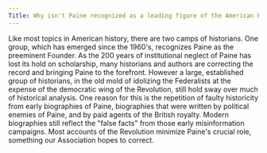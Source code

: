 ```yaml
---
Title: Why isn't Paine recognized as a leading figure of the American Revolution?
---
```


   Like most topics in American history, there are two camps of historians.
   One group, which has emerged since the 1960's, recognizes Paine as the
   preeminent Founder. As the 200 years of institutional neglect of Paine has
   lost its hold on scholarship, many historians and authors are correcting
   the record and bringing Paine to the forefront. However a large,
   established group of historians, in the old mold of idolizing the
   Federalists at the expense of the democratic wing of the Revolution, still
   hold sway over much of historical analysis. One reason for this is the
   repetition of faulty historicity from early biographies of Paine,
   biographies that were written by political enemies of Paine, and by paid
   agents of the British royalty. Modern biographies still reflect the "false
   facts" from those early misinformation campaigns. Most accounts of the
   Revolution minimize Paine's crucial role, something our Association hopes
   to correct.
